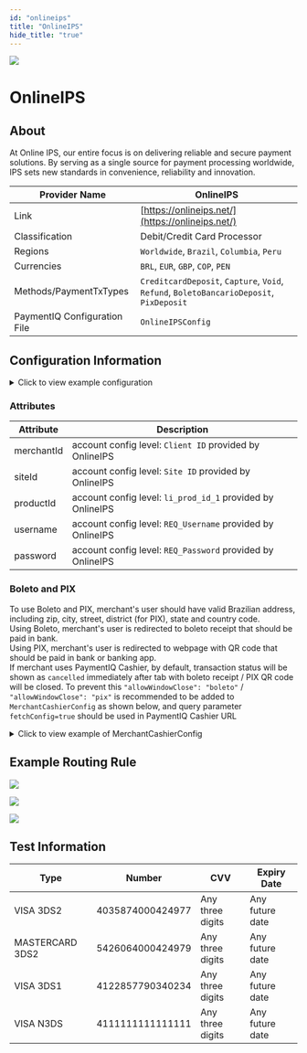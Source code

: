 ```yaml
--- 
id: "onlineips" 
title: "OnlineIPS"
hide_title: "true"
---
```

 
![](/img/providers/logos/onlineips.png)

# OnlineIPS

## About
At Online IPS, our entire focus is on delivering reliable and secure payment solutions. By serving as a single source for payment processing worldwide, IPS sets new standards in convenience, reliability and innovation.

| Provider Name                | OnlineIPS                                                                               |
|------------------------------|-----------------------------------------------------------------------------------------|
| Link                         | [https://onlineips.net/](https://onlineips.net/)                                        |
| Classification               | Debit/Credit Card Processor                                                             |
| Regions                      | `Worldwide`, `Brazil`, `Columbia`, `Peru`                                               |
| Currencies                   | `BRL`, `EUR`, `GBP`, `COP`, `PEN`                                                       |
| Methods/PaymentTxTypes       | `CreditcardDeposit`, `Capture`, `Void`, `Refund`, `BoletoBancarioDeposit`, `PixDeposit` |
| PaymentIQ Configuration File | `OnlineIPSConfig`                                                                       |

## Configuration Information

<details>
<summary>Click to view example configuration</summary>
<br/>

```xml
<com.devcode.paymentiq.integration.onlineips.OnlineIPSConfig>
  <enabled>true</enabled>
  <useViqProxy>true</useViqProxy>
  <accounts>
    <entry>
      <string>default</string>
      <account>
        <merchantId>???</merchantId>
        <siteId>???</siteId>
        <username>???</username>
        <password>???</password>
        <productId>???</productId>
      </account>
    </entry>
    <entry>
      <string>boleto</string>
      <account>
        <redirectMethod>GET</redirectMethod>
        <container>window</container>
        <merchantId>???</merchantId>
        <siteId>???</siteId>
        <username>???</username>
        <password>???</password>
        <productId>???</productId>
      </account>
    </entry>
    <entry>
      <string>pix</string>
      <account>
        <redirectMethod>GET</redirectMethod>
        <container>window</container>
        <merchantId>???</merchantId>
        <siteId>???</siteId>
        <username>???</username>
        <password>???</password>
        <productId>???</productId>
      </account>
    </entry>
  </accounts>
</com.devcode.paymentiq.integration.onlineips.OnlineIPSConfig>
```

</details>

### Attributes

| Attribute  | Description                                                |
|------------|------------------------------------------------------------|
| merchantId | account config level: `Client ID` provided by OnlineIPS    |
| siteId     | account config level: `Site ID` provided by OnlineIPS      |
| productId  | account config level: `li_prod_id_1` provided by OnlineIPS |
| username   | account config level: `REQ_Username` provided by OnlineIPS |
| password   | account config level: `REQ_Password` provided by OnlineIPS |

### Boleto and PIX
To use Boleto and PIX, merchant's user should have valid Brazilian address, including zip, city, street, district (for PIX), state and country code.<br/>
Using Boleto, merchant's user is redirected to boleto receipt that should be paid in bank.<br/>
Using PIX, merchant's user is redirected to webpage with QR code that should be paid in bank or banking app.<br/>
If merchant uses PaymentIQ Cashier, by default, transaction status will be shown as ```cancelled``` immediately after tab with boleto receipt / PIX QR code will be closed.
To prevent this ```"allowWindowClose": "boleto"``` / ```"allowWindowClose": "pix"``` is recommended to be added to ```MerchantCashierConfig``` as shown below, and query parameter ```fetchConfig=true``` should be used in PaymentIQ Cashier URL 

<details>
<summary>Click to view example of MerchantCashierConfig</summary>
<br/>

```xml
<com.devcode.paymentiq.service.cashier.MerchantCashierConfig>
  <enabled>true</enabled>
  <configs>
    <entry>
      <string>default</string>
      <cashierConfigEntry>
        <config>
          {
            "allowWindowClose": "boleto, pix"
          }
        </config>
      </cashierConfigEntry>
    </entry>
  </configs>
</com.devcode.paymentiq.service.cashier.MerchantCashierConfig>
```
</details>

## Example Routing Rule

![](/img/providers/routing/onlineips_cc.png)

![](/img/providers/routing/onlineips_boleto.png)

![](/img/providers/routing/onlineips_pix.png)



## Test Information

| Type            | Number           | CVV              | Expiry Date     |
|-----------------|------------------|------------------|-----------------|
| VISA 3DS2       | 4035874000424977 | Any three digits | Any future date |
| MASTERCARD 3DS2 | 5426064000424979 | Any three digits | Any future date |
| VISA 3DS1       | 4122857790340234 | Any three digits | Any future date |
| VISA N3DS       | 4111111111111111 | Any three digits | Any future date |